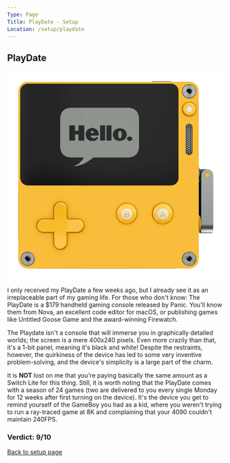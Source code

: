 ```yaml
---
Type: Page
Title: PlayDate - Setup
Location: /setup/playdate
---
```


## PlayDate

<div class="img-container-wide"> <img alt="A picture of the PlayDate" src="https://raw.githubusercontent.com/george-probably/chachanidze.com/main/Images/setup/playdate.webp"> </div>

I only received my PlayDate a few weeks ago, but I already see it as an irreplaceable part of my gaming life. For those who don't know: The PlayDate is a $179 handheld gaming console released by Panic. You'll know them from Nova, an excellent code editor for macOS, or publishing games like Untitled Goose Game and the award-winning Firewatch.

The Playdate isn't a console that will immerse you in graphically detailed worlds; the screen is a mere 400x240 pixels. Even more crazily than that, it's a 1-bit panel, meaning it's black and white! Despite the restraints, however, the quirkiness of the device has led to some very inventive problem-solving, and the device's simplicity is a large part of the charm.

It is **NOT** lost on me that you're paying basically the same amount as a Switch Lite for this thing. Still, it is worth noting that the PlayDate comes with a season of 24 games (two are delivered to you every single Monday for 12 weeks after first turning on the device). It's the device you get to remind yourself of the GameBoy you had as a kid, where you weren't trying to run a ray-traced game at 8K and complaining that your 4090 couldn't maintain 240FPS.  

### Verdict: 9/10

[Back to setup page](/setup)
